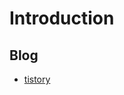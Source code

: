 # Introduction
## Blog
- [tistory](https://devzooo.tistory.com)



<!---
DEVZOOO/DEVZOOO is a ✨ special ✨ repository because its `README.md` (this file) appears on your GitHub profile.
You can click the Preview link to take a look at your changes.
--->
